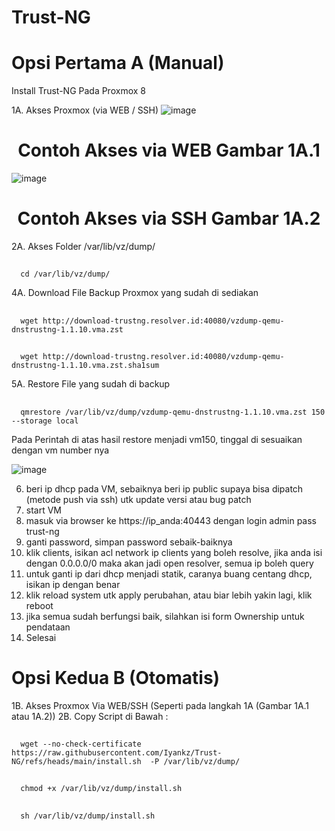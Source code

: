 # Trust-NG

# Opsi Pertama A (Manual)
Install Trust-NG Pada Proxmox 8

1A. Akses Proxmox (via WEB / SSH)
   ![image](https://github.com/user-attachments/assets/c30a133c-6596-4271-bf9f-c8f5c1bce942)
 <h1 align="center">Contoh Akses via WEB Gambar 1A.1</h1>

![image](https://github.com/user-attachments/assets/3e0fb7ee-6593-45de-bdf0-ce26d9a33523)
<h1 align="center">Contoh Akses via SSH Gambar 1A.2</h1>

2A. Akses Folder /var/lib/vz/dump/
   ##
      cd /var/lib/vz/dump/
   
4A. Download File Backup Proxmox yang sudah di sediakan
   ##
      wget http://download-trustng.resolver.id:40080/vzdump-qemu-dnstrustng-1.1.10.vma.zst
   ##
      wget http://download-trustng.resolver.id:40080/vzdump-qemu-dnstrustng-1.1.10.vma.zst.sha1sum

5A. Restore File yang sudah di backup
   ##
      qmrestore /var/lib/vz/dump/vzdump-qemu-dnstrustng-1.1.10.vma.zst 150 --storage local
Pada Perintah di atas hasil restore menjadi vm150, tinggal di sesuaikan dengan vm number nya

![image](https://github.com/user-attachments/assets/af892b8f-9d6c-4c2d-944b-f172baa24eab)

6. beri ip dhcp pada VM, sebaiknya beri ip public supaya bisa dipatch (metode push via ssh) utk update versi atau bug patch
7. start VM
8. masuk via browser ke https://ip_anda:40443 dengan login admin pass trust-ng
9. ganti password, simpan password sebaik-baiknya
10. klik clients, isikan acl network ip clients yang boleh resolve, jika anda isi dengan 0.0.0.0/0 maka akan jadi open resolver, semua ip boleh query
11. untuk ganti ip dari dhcp menjadi statik, caranya buang centang dhcp, isikan ip dengan benar
12. klik reload system utk apply perubahan, atau biar lebih yakin lagi, klik reboot
13. jika semua sudah berfungsi baik, silahkan isi form Ownership untuk pendataan
14. Selesai

# Opsi Kedua B (Otomatis)
1B. Akses Proxmox Via WEB/SSH (Seperti pada langkah 1A (Gambar 1A.1 atau 1A.2))
2B. Copy Script di Bawah :
##
      wget --no-check-certificate https://raw.githubusercontent.com/Iyankz/Trust-NG/refs/heads/main/install.sh  -P /var/lib/vz/dump/
##
      chmod +x /var/lib/vz/dump/install.sh
##
      sh /var/lib/vz/dump/install.sh
